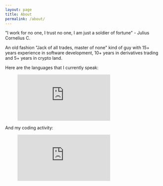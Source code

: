 ```yaml
---
layout: page
title: About
permalink: /about/
---
```


"I work for no one, I trust no one, I am just a soldier of fortune" - Julius Cornelius C.

An old fashion "Jack of all trades, master of none" kind of guy with 15+ years experience in software development, 10+ years in derivatives trading and 5+ years in crypto land.

Here are the languages that I currently speak:

<figure><embed src="https://wakatime.com/share/@icostan/7fe133cd-3114-4585-8e77-8327618d81b9.svg"></figure>

And my coding activity:

<figure><embed src="https://wakatime.com/share/@icostan/0377dbc9-c8ef-44d2-b010-985b928df059.svg"></figure>
